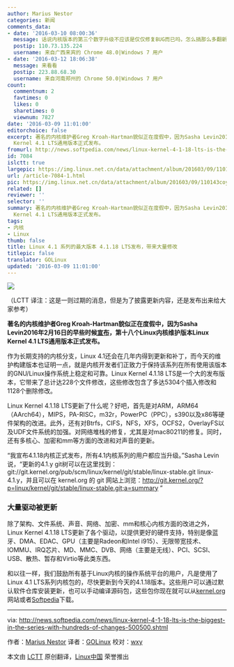 ```yaml
---
author: Marius Nestor
categories: 新闻
comments_data:
- date: '2016-03-10 08:00:36'
  message: 话说内核版本的第三个数字升级不应该是仅仅修复BUG而已吗，怎么搞那么多翻新变动啊。
  postip: 110.73.135.224
  username: 来自广西来宾的 Chrome 48.0|Windows 7 用户
- date: '2016-03-12 18:06:38'
  message: 来看看
  postip: 223.88.68.30
  username: 来自河南郑州的 Chrome 50.0|Windows 7 用户
count:
  commentnum: 2
  favtimes: 0
  likes: 0
  sharetimes: 0
  viewnum: 7827
date: '2016-03-09 11:01:00'
editorchoice: false
excerpt: 著名的内核维护者Greg Kroah-Hartman貌似正在度假中，因为Sasha Levin2016年2月16日的早些时候宣布，第十八个Linux内核维护版本Linux
  Kernel 4.1 LTS通用版本正式发布。
fromurl: http://news.softpedia.com/news/linux-kernel-4-1-18-lts-is-the-biggest-in-the-series-with-hundreds-of-changes-500500.shtml
id: 7084
islctt: true
largepic: https://img.linux.net.cn/data/attachment/album/201603/09/110143coykd4ffvyffzxvk.jpg
url: /article-7084-1.html
pic: https://img.linux.net.cn/data/attachment/album/201603/09/110143coykd4ffvyffzxvk.jpg.thumb.jpg
related: []
reviewer: ''
selector: ''
summary: 著名的内核维护者Greg Kroah-Hartman貌似正在度假中，因为Sasha Levin2016年2月16日的早些时候宣布，第十八个Linux内核维护版本Linux
  Kernel 4.1 LTS通用版本正式发布。
tags:
- 内核
- Linux
thumb: false
title: Linux 4.1 系列的最大版本 4.1.18 LTS发布，带来大量修改
titlepic: false
translator: GOLinux
updated: '2016-03-09 11:01:00'
---
```


![](/data/attachment/album/201603/09/110143coykd4ffvyffzxvk.jpg)


（LCTT 译注：这是一则过期的消息，但是为了披露更新内容，还是发布出来给大家参考）


**著名的内核维护者Greg Kroah-Hartman貌似正在度假中，因为Sasha Levin2016年2月16日的早些时候[宣布](http://lkml.iu.edu/hypermail/linux/kernel/1602.2/00520.html)，第十八个Linux内核维护版本Linux Kernel 4.1 LTS通用版本正式发布。**


作为长期支持的内核分支，Linux 4.1还会在几年内得到更新和补丁，而今天的维护构建版本也证明一点，就是内核开发者们正致力于保持该系列在所有使用该版本的GNU/Linux操作系统上稳定和可靠。Linux Kernel 4.1.18 LTS是一个大的发布版本，它带来了总计达228个文件修改，这些修改包含了多达5304个插入修改和1128个删除修改。


Linux Kernel 4.1.18 LTS更新了什么呢？好吧，首先是对ARM，ARM64（AArch64），MIPS，PA-RISC，m32r，PowerPC（PPC），s390以及x86等硬件架构的改进。此外，还有对Btrfs，CIFS，NFS，XFS，OCFS2，OverlayFS以及UDF文件系统的加强。对网络堆栈的修复，尤其是对mac80211的修复。同时，还有多核心、加密和mm等方面的改进和对声音的更新。


“我宣布4.1.18内核正式发布，所有4.1内核系列的用户都应当升级。”Sasha Levin说，“更新的4.1.y git树可以在这里找到：git://git.kernel.org/pub/scm/linux/kernel/git/stable/linux-stable.git linux-4.1.y，并且可以在 kernel.org 的 git 网站上浏览：<http://git.kernel.org/?p=linux/kernel/git/stable/linux-stable.git;a=summary> ”


### 大量驱动被更新


除了架构、文件系统、声音、网络、加密、mm和核心内核方面的改进之外，Linux Kernel 4.1.18 LTS更新了各个驱动，以提供更好的硬件支持，特别是像蓝牙、DMA、EDAC、GPU（主要是Radeon和Intel i915）、无限带宽技术、IOMMU、IRQ芯片、MD、MMC、DVB、网络（主要是无线）、PCI、SCSI、USB、散热、暂存和Virtio等此类东西。


和以往一样，我们鼓励所有基于Linux内核的操作系统平台的用户，凡是使用了Linux 4.1 LTS系列内核包的，尽快更新到今天的4.1.18版本。这些用户可以通过默认软件仓库安装更新，也可以手动编译源码包，这些包你现在就可以从[kernel.org](http://kernel.org/)网站或者[Softpedia](http://linux.softpedia.com/get/System/Operating-Systems/Kernels/Linux-Kernel-Stable-1960.shtml)下载。




---


via: <http://news.softpedia.com/news/linux-kernel-4-1-18-lts-is-the-biggest-in-the-series-with-hundreds-of-changes-500500.shtml>


作者：[Marius Nestor](http://news.softpedia.com/editors/browse/marius-nestor) 译者：[GOLinux](https://github.com/GOLinux) 校对：[wxy](https://github.com/wxy)


本文由 [LCTT](https://github.com/LCTT/TranslateProject) 原创翻译，[Linux中国](https://linux.cn/) 荣誉推出